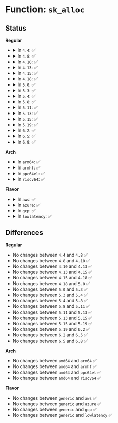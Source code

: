 # Function: <code>sk_alloc</code>

## Status
<b>Regular</b>
<ul>
<li>
<details>
<summary>In <code>4.4</code>: ✅</summary>

```c
struct sock *sk_alloc(struct net *net, int family, gfp_t priority, struct proto *prot, int kern);
```

**Collision:** Unique Global

**Inline:** No

**Transformation:** False

**Instances:**

```
In net/core/sock.c (ffffffff81701320)
Location: net/core/sock.c:1414
Inline: False
Direct callers:
  - drivers/net/tun.c:tun_chr_open
  - net/netlink/af_netlink.c:__netlink_create
  - net/unix/af_unix.c:unix_create1
  - net/ipv6/af_inet6.c:inet6_create
  - net/packet/af_packet.c:packet_create
```
**Symbols:**

```
ffffffff81701320-ffffffff81701456: sk_alloc (STB_GLOBAL)
```
</details>
</li>
<li>
<details>
<summary>In <code>4.8</code>: ✅</summary>

```c
struct sock *sk_alloc(struct net *net, int family, gfp_t priority, struct proto *prot, int kern);
```

**Collision:** Unique Global

**Inline:** No

**Transformation:** False

**Instances:**

```
In net/core/sock.c (ffffffff81767580)
Location: net/core/sock.c:1404
Inline: False
Direct callers:
  - drivers/net/tun.c:tun_chr_open
  - net/netlink/af_netlink.c:__netlink_create
  - net/unix/af_unix.c:unix_create1
  - net/ipv6/af_inet6.c:inet6_create
  - net/packet/af_packet.c:packet_create
```
**Symbols:**

```
ffffffff81767580-ffffffff8176772c: sk_alloc (STB_GLOBAL)
```
</details>
</li>
<li>
<details>
<summary>In <code>4.10</code>: ✅</summary>

```c
struct sock *sk_alloc(struct net *net, int family, gfp_t priority, struct proto *prot, int kern);
```

**Collision:** Unique Global

**Inline:** No

**Transformation:** False

**Instances:**

```
In net/core/sock.c (ffffffff81794580)
Location: net/core/sock.c:1391
Inline: False
Direct callers:
  - drivers/net/tun.c:tun_chr_open
  - net/netlink/af_netlink.c:__netlink_create
  - net/unix/af_unix.c:unix_create1
  - net/ipv6/af_inet6.c:inet6_create
  - net/packet/af_packet.c:packet_create
```
**Symbols:**

```
ffffffff81794580-ffffffff81794734: sk_alloc (STB_GLOBAL)
```
</details>
</li>
<li>
<details>
<summary>In <code>4.13</code>: ✅</summary>

```c
struct sock *sk_alloc(struct net *net, int family, gfp_t priority, struct proto *prot, int kern);
```

**Collision:** Unique Global

**Inline:** No

**Transformation:** False

**Instances:**

```
In net/core/sock.c (ffffffff817b47b0)
Location: net/core/sock.c:1512
Inline: False
Direct callers:
  - drivers/net/tun.c:tun_chr_open
  - net/netlink/af_netlink.c:__netlink_create
  - net/unix/af_unix.c:unix_create1
  - net/packet/af_packet.c:packet_create
```
**Symbols:**

```
ffffffff817b47b0-ffffffff817b49d8: sk_alloc (STB_GLOBAL)
```
</details>
</li>
<li>
<details>
<summary>In <code>4.15</code>: ✅</summary>

```c
struct sock *sk_alloc(struct net *net, int family, gfp_t priority, struct proto *prot, int kern);
```

**Collision:** Unique Global

**Inline:** No

**Transformation:** False

**Instances:**

```
In net/core/sock.c (ffffffff8182ca10)
Location: net/core/sock.c:1518
Inline: False
Direct callers:
  - drivers/net/tun.c:tun_chr_open
  - net/netlink/af_netlink.c:__netlink_create
  - net/unix/af_unix.c:unix_create1
  - net/packet/af_packet.c:packet_create
```
**Symbols:**

```
ffffffff8182ca10-ffffffff8182cc38: sk_alloc (STB_GLOBAL)
```
</details>
</li>
<li>
<details>
<summary>In <code>4.18</code>: ✅</summary>

```c
struct sock *sk_alloc(struct net *net, int family, gfp_t priority, struct proto *prot, int kern);
```

**Collision:** Unique Global

**Inline:** No

**Transformation:** False

**Instances:**

```
In net/core/sock.c (ffffffff81877520)
Location: net/core/sock.c:1530
Inline: False
Direct callers:
  - drivers/net/tun.c:tun_chr_open
  - net/netlink/af_netlink.c:__netlink_create
  - net/unix/af_unix.c:unix_create1
  - net/packet/af_packet.c:packet_create
  - net/xdp/xsk.c:xsk_create
```
**Symbols:**

```
ffffffff81877520-ffffffff8187772f: sk_alloc (STB_GLOBAL)
```
</details>
</li>
<li>
<details>
<summary>In <code>5.0</code>: ✅</summary>

```c
struct sock *sk_alloc(struct net *net, int family, gfp_t priority, struct proto *prot, int kern);
```

**Collision:** Unique Global

**Inline:** No

**Transformation:** False

**Instances:**

```
In net/core/sock.c (ffffffff81897970)
Location: net/core/sock.c:1526
Inline: False
Direct callers:
  - drivers/net/tun.c:tun_chr_open
  - net/netlink/af_netlink.c:__netlink_create
  - net/unix/af_unix.c:unix_create1
  - net/packet/af_packet.c:packet_create
  - net/xdp/xsk.c:xsk_create
```
**Symbols:**

```
ffffffff81897970-ffffffff81897b7f: sk_alloc (STB_GLOBAL)
```
</details>
</li>
<li>
<details>
<summary>In <code>5.3</code>: ✅</summary>

```c
struct sock *sk_alloc(struct net *net, int family, gfp_t priority, struct proto *prot, int kern);
```

**Collision:** Unique Global

**Inline:** No

**Transformation:** False

**Instances:**

```
In net/core/sock.c (ffffffff818e1e80)
Location: net/core/sock.c:1652
Inline: False
Direct callers:
  - drivers/net/tun.c:tun_chr_open
  - net/netlink/af_netlink.c:__netlink_create
  - net/unix/af_unix.c:unix_create1
  - net/packet/af_packet.c:packet_create
  - net/xdp/xsk.c:xsk_create
```
**Symbols:**

```
ffffffff818e1e80-ffffffff818e20a7: sk_alloc (STB_GLOBAL)
```
</details>
</li>
<li>
<details>
<summary>In <code>5.4</code>: ✅</summary>

```c
struct sock *sk_alloc(struct net *net, int family, gfp_t priority, struct proto *prot, int kern);
```

**Collision:** Unique Global

**Inline:** No

**Transformation:** False

**Instances:**

```
In net/core/sock.c (ffffffff81914050)
Location: net/core/sock.c:1654
Inline: False
Direct callers:
  - drivers/net/tun.c:tun_chr_open
  - net/netlink/af_netlink.c:__netlink_create
  - net/unix/af_unix.c:unix_create1
  - net/packet/af_packet.c:packet_create
  - net/xdp/xsk.c:xsk_create
```
**Symbols:**

```
ffffffff81914050-ffffffff81914277: sk_alloc (STB_GLOBAL)
```
</details>
</li>
<li>
<details>
<summary>In <code>5.8</code>: ✅</summary>

```c
struct sock *sk_alloc(struct net *net, int family, gfp_t priority, struct proto *prot, int kern);
```

**Collision:** Unique Global

**Inline:** No

**Transformation:** False

**Instances:**

```
In net/core/sock.c (ffffffff819e6850)
Location: net/core/sock.c:1742
Inline: False
Direct callers:
  - drivers/net/tun.c:tun_chr_open
  - net/netlink/af_netlink.c:__netlink_create
  - net/unix/af_unix.c:unix_create1
  - net/packet/af_packet.c:packet_create
  - net/xdp/xsk.c:xsk_create
```
**Symbols:**

```
ffffffff819e6850-ffffffff819e6ab4: sk_alloc (STB_GLOBAL)
```
</details>
</li>
<li>
<details>
<summary>In <code>5.11</code>: ✅</summary>

```c
struct sock *sk_alloc(struct net *net, int family, gfp_t priority, struct proto *prot, int kern);
```

**Collision:** Unique Global

**Inline:** No

**Transformation:** False

**Instances:**

```
In net/core/sock.c (ffffffff819e6070)
Location: net/core/sock.c:1734
Inline: False
Direct callers:
  - drivers/net/tun.c:tun_chr_open
  - net/netlink/af_netlink.c:__netlink_create
  - net/unix/af_unix.c:unix_create1
  - net/packet/af_packet.c:packet_create
  - net/xdp/xsk.c:xsk_create
```
**Symbols:**

```
ffffffff819e6070-ffffffff819e62ed: sk_alloc (STB_GLOBAL)
```
</details>
</li>
<li>
<details>
<summary>In <code>5.13</code>: ✅</summary>

```c
struct sock *sk_alloc(struct net *net, int family, gfp_t priority, struct proto *prot, int kern);
```

**Collision:** Unique Global

**Inline:** No

**Transformation:** False

**Instances:**

```
In net/core/sock.c (ffffffff819cc130)
Location: net/core/sock.c:1766
Inline: False
Direct callers:
  - drivers/net/tun.c:tun_chr_open
  - net/netlink/af_netlink.c:__netlink_create
  - net/unix/af_unix.c:unix_create1
  - net/packet/af_packet.c:packet_create
  - net/xdp/xsk.c:xsk_create
```
**Symbols:**

```
ffffffff819cc130-ffffffff819cc395: sk_alloc (STB_GLOBAL)
```
</details>
</li>
<li>
<details>
<summary>In <code>5.15</code>: ✅</summary>

```c
struct sock *sk_alloc(struct net *net, int family, gfp_t priority, struct proto *prot, int kern);
```

**Collision:** Unique Global

**Inline:** No

**Transformation:** False

**Instances:**

```
In net/core/sock.c (ffffffff81a7b790)
Location: net/core/sock.c:1889
Inline: False
Direct callers:
  - drivers/net/tun.c:tun_chr_open
  - net/netlink/af_netlink.c:__netlink_create
  - net/bpf/test_run.c:bpf_prog_test_run_skb
  - net/unix/af_unix.c:unix_create1
  - net/packet/af_packet.c:packet_create
  - net/xdp/xsk.c:xsk_create
```
**Symbols:**

```
ffffffff81a7b790-ffffffff81a7b9e2: sk_alloc (STB_GLOBAL)
```
</details>
</li>
<li>
<details>
<summary>In <code>5.19</code>: ✅</summary>

```c
struct sock *sk_alloc(struct net *net, int family, gfp_t priority, struct proto *prot, int kern);
```

**Collision:** Unique Global

**Inline:** No

**Transformation:** False

**Instances:**

```
In net/core/sock.c (ffffffff81beef40)
Location: net/core/sock.c:2023
Inline: False
Direct callers:
  - drivers/net/tun.c:tun_chr_open
  - net/netlink/af_netlink.c:__netlink_create
  - net/bpf/test_run.c:bpf_prog_test_run_skb
  - net/unix/af_unix.c:unix_create1
  - net/packet/af_packet.c:packet_create
  - net/xdp/xsk.c:xsk_create
  - net/mctp/af_mctp.c:mctp_pf_create
```
**Symbols:**

```
ffffffff81beef40-ffffffff81bef19c: sk_alloc (STB_GLOBAL)
```
</details>
</li>
<li>
<details>
<summary>In <code>6.2</code>: ✅</summary>

```c
struct sock *sk_alloc(struct net *net, int family, gfp_t priority, struct proto *prot, int kern);
```

**Collision:** Unique Global

**Inline:** No

**Transformation:** False

**Instances:**

```
In net/core/sock.c (ffffffff81d9b780)
Location: net/core/sock.c:2088
Inline: False
Direct callers:
  - drivers/net/tun.c:tun_chr_open
  - net/netlink/af_netlink.c:__netlink_create
  - net/bpf/test_run.c:bpf_prog_test_run_skb
  - net/unix/af_unix.c:unix_create1
  - net/packet/af_packet.c:packet_create
  - net/xdp/xsk.c:xsk_create
  - net/mctp/af_mctp.c:mctp_pf_create
```
**Symbols:**

```
ffffffff81d9b780-ffffffff81d9b9dc: sk_alloc (STB_GLOBAL)
```
</details>
</li>
<li>
<details>
<summary>In <code>6.5</code>: ✅</summary>

```c
struct sock *sk_alloc(struct net *net, int family, gfp_t priority, struct proto *prot, int kern);
```

**Collision:** Unique Global

**Inline:** No

**Transformation:** False

**Instances:**

```
In net/core/sock.c (ffffffff81e09e20)
Location: net/core/sock.c:2146
Inline: False
Direct callers:
  - drivers/net/tun.c:tun_chr_open
  - net/netlink/af_netlink.c:__netlink_create
  - net/bpf/test_run.c:bpf_prog_test_run_skb
  - net/unix/af_unix.c:unix_create1
  - net/packet/af_packet.c:packet_create
  - net/xdp/xsk.c:xsk_create
  - net/mctp/af_mctp.c:mctp_pf_create
```
**Symbols:**

```
ffffffff81e09e20-ffffffff81e0a07c: sk_alloc (STB_GLOBAL)
```
</details>
</li>
<li>
<details>
<summary>In <code>6.8</code>: ✅</summary>

```c
struct sock *sk_alloc(struct net *net, int family, gfp_t priority, struct proto *prot, int kern);
```

**Collision:** Unique Global

**Inline:** No

**Transformation:** False

**Instances:**

```
In net/core/sock.c (ffffffff81ec6810)
Location: net/core/sock.c:2126
Inline: False
Direct callers:
  - drivers/net/tun.c:tun_chr_open
  - net/netlink/af_netlink.c:__netlink_create
  - net/bpf/test_run.c:bpf_prog_test_run_skb
  - net/unix/af_unix.c:unix_create1
  - net/packet/af_packet.c:packet_create
  - net/xdp/xsk.c:xsk_create
  - net/mctp/af_mctp.c:mctp_pf_create
```
**Symbols:**

```
ffffffff81ec6810-ffffffff81ec6a6c: sk_alloc (STB_GLOBAL)
```
</details>
</li>
</ul>
<b>Arch</b>
<ul>
<li>
<details>
<summary>In <code>arm64</code>: ✅</summary>

```c
struct sock *sk_alloc(struct net *net, int family, gfp_t priority, struct proto *prot, int kern);
```

**Collision:** Unique Global

**Inline:** No

**Transformation:** False

**Instances:**

```
In net/core/sock.c (ffff800010bab078)
Location: net/core/sock.c:1654
Inline: False
Direct callers:
  - drivers/net/tun.c:tun_chr_open
  - net/netlink/af_netlink.c:__netlink_create
  - net/unix/af_unix.c:unix_create1
  - net/packet/af_packet.c:packet_create
  - net/xdp/xsk.c:xsk_create
```
**Symbols:**

```
ffff800010bab078-ffff800010bab204: sk_alloc (STB_GLOBAL)
```
</details>
</li>
<li>
<details>
<summary>In <code>armhf</code>: ✅</summary>

```c
struct sock *sk_alloc(struct net *net, int family, gfp_t priority, struct proto *prot, int kern);
```

**Collision:** Unique Global

**Inline:** No

**Transformation:** False

**Instances:**

```
In net/core/sock.c (c0cc9b00)
Location: net/core/sock.c:1654
Inline: False
Direct callers:
  - drivers/net/tun.c:tun_chr_open
  - net/netlink/af_netlink.c:__netlink_create
  - net/unix/af_unix.c:unix_create1
  - net/packet/af_packet.c:packet_create
  - net/xdp/xsk.c:xsk_create
```
**Symbols:**

```
c0cc9b00-c0cc9d24: sk_alloc (STB_GLOBAL)
```
</details>
</li>
<li>
<details>
<summary>In <code>ppc64el</code>: ✅</summary>

```c
struct sock *sk_alloc(struct net *net, int family, gfp_t priority, struct proto *prot, int kern);
```

**Collision:** Unique Global

**Inline:** No

**Transformation:** False

**Instances:**

```
In net/core/sock.c (c000000000c81830)
Location: net/core/sock.c:1654
Inline: False
Direct callers:
  - drivers/net/tun.c:tun_chr_open
  - net/netlink/af_netlink.c:__netlink_create
  - net/unix/af_unix.c:unix_create1
  - net/packet/af_packet.c:packet_create
  - net/xdp/xsk.c:xsk_create
```
**Symbols:**

```
c000000000c81830-c000000000c81a30: sk_alloc (STB_GLOBAL)
```
</details>
</li>
<li>
<details>
<summary>In <code>riscv64</code>: ✅</summary>

```c
struct sock *sk_alloc(struct net *net, int family, gfp_t priority, struct proto *prot, int kern);
```

**Collision:** Unique Global

**Inline:** No

**Transformation:** False

**Instances:**

```
In net/core/sock.c (ffffffe00073ea40)
Location: net/core/sock.c:1654
Inline: False
Direct callers:
  - drivers/net/tun.c:tun_chr_open
  - net/netlink/af_netlink.c:__netlink_create
  - net/unix/af_unix.c:unix_create1
  - net/packet/af_packet.c:packet_create
  - net/xdp/xsk.c:xsk_create
```
**Symbols:**

```
ffffffe00073ea40-ffffffe00073ebf0: sk_alloc (STB_GLOBAL)
```
</details>
</li>
</ul>
<b>Flavor</b>
<ul>
<li>
<details>
<summary>In <code>aws</code>: ✅</summary>

```c
struct sock *sk_alloc(struct net *net, int family, gfp_t priority, struct proto *prot, int kern);
```

**Collision:** Unique Global

**Inline:** No

**Transformation:** False

**Instances:**

```
In net/core/sock.c (ffffffff818b4050)
Location: net/core/sock.c:1654
Inline: False
Direct callers:
  - drivers/net/tun.c:tun_chr_open
  - net/netlink/af_netlink.c:__netlink_create
  - net/unix/af_unix.c:unix_create1
  - net/packet/af_packet.c:packet_create
  - net/xdp/xsk.c:xsk_create
```
**Symbols:**

```
ffffffff818b4050-ffffffff818b4277: sk_alloc (STB_GLOBAL)
```
</details>
</li>
<li>
<details>
<summary>In <code>azure</code>: ✅</summary>

```c
struct sock *sk_alloc(struct net *net, int family, gfp_t priority, struct proto *prot, int kern);
```

**Collision:** Unique Global

**Inline:** No

**Transformation:** False

**Instances:**

```
In net/core/sock.c (ffffffff8186dfa0)
Location: net/core/sock.c:1654
Inline: False
Direct callers:
  - drivers/net/tun.c:tun_chr_open
  - net/netlink/af_netlink.c:__netlink_create
  - net/unix/af_unix.c:unix_create1
  - net/packet/af_packet.c:packet_create
  - net/xdp/xsk.c:xsk_create
```
**Symbols:**

```
ffffffff8186dfa0-ffffffff8186e1c7: sk_alloc (STB_GLOBAL)
```
</details>
</li>
<li>
<details>
<summary>In <code>gcp</code>: ✅</summary>

```c
struct sock *sk_alloc(struct net *net, int family, gfp_t priority, struct proto *prot, int kern);
```

**Collision:** Unique Global

**Inline:** No

**Transformation:** False

**Instances:**

```
In net/core/sock.c (ffffffff81905050)
Location: net/core/sock.c:1654
Inline: False
Direct callers:
  - drivers/net/tun.c:tun_chr_open
  - net/netlink/af_netlink.c:__netlink_create
  - net/unix/af_unix.c:unix_create1
  - net/packet/af_packet.c:packet_create
  - net/xdp/xsk.c:xsk_create
```
**Symbols:**

```
ffffffff81905050-ffffffff81905277: sk_alloc (STB_GLOBAL)
```
</details>
</li>
<li>
<details>
<summary>In <code>lowlatency</code>: ✅</summary>

```c
struct sock *sk_alloc(struct net *net, int family, gfp_t priority, struct proto *prot, int kern);
```

**Collision:** Unique Global

**Inline:** No

**Transformation:** False

**Instances:**

```
In net/core/sock.c (ffffffff81926120)
Location: net/core/sock.c:1654
Inline: False
Direct callers:
  - drivers/net/tun.c:tun_chr_open
  - net/netlink/af_netlink.c:__netlink_create
  - net/unix/af_unix.c:unix_create1
  - net/packet/af_packet.c:packet_create
  - net/xdp/xsk.c:xsk_create
```
**Symbols:**

```
ffffffff81926120-ffffffff81926364: sk_alloc (STB_GLOBAL)
```
</details>
</li>
</ul>

## Differences
<b>Regular</b>
<ul>
<li>
No changes between <code>4.4</code> and <code>4.8</code> ✅
</li>
<li>
No changes between <code>4.8</code> and <code>4.10</code> ✅
</li>
<li>
No changes between <code>4.10</code> and <code>4.13</code> ✅
</li>
<li>
No changes between <code>4.13</code> and <code>4.15</code> ✅
</li>
<li>
No changes between <code>4.15</code> and <code>4.18</code> ✅
</li>
<li>
No changes between <code>4.18</code> and <code>5.0</code> ✅
</li>
<li>
No changes between <code>5.0</code> and <code>5.3</code> ✅
</li>
<li>
No changes between <code>5.3</code> and <code>5.4</code> ✅
</li>
<li>
No changes between <code>5.4</code> and <code>5.8</code> ✅
</li>
<li>
No changes between <code>5.8</code> and <code>5.11</code> ✅
</li>
<li>
No changes between <code>5.11</code> and <code>5.13</code> ✅
</li>
<li>
No changes between <code>5.13</code> and <code>5.15</code> ✅
</li>
<li>
No changes between <code>5.15</code> and <code>5.19</code> ✅
</li>
<li>
No changes between <code>5.19</code> and <code>6.2</code> ✅
</li>
<li>
No changes between <code>6.2</code> and <code>6.5</code> ✅
</li>
<li>
No changes between <code>6.5</code> and <code>6.8</code> ✅
</li>
</ul>
<b>Arch</b>
<ul>
<li>
No changes between <code>amd64</code> and <code>arm64</code> ✅
</li>
<li>
No changes between <code>amd64</code> and <code>armhf</code> ✅
</li>
<li>
No changes between <code>amd64</code> and <code>ppc64el</code> ✅
</li>
<li>
No changes between <code>amd64</code> and <code>riscv64</code> ✅
</li>
</ul>
<b>Flavor</b>
<ul>
<li>
No changes between <code>generic</code> and <code>aws</code> ✅
</li>
<li>
No changes between <code>generic</code> and <code>azure</code> ✅
</li>
<li>
No changes between <code>generic</code> and <code>gcp</code> ✅
</li>
<li>
No changes between <code>generic</code> and <code>lowlatency</code> ✅
</li>
</ul>
